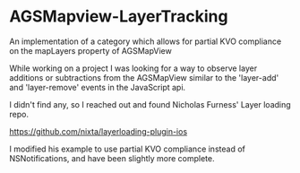 # AGSMapview-LayerTracking
An implementation of a category which allows for partial KVO compliance on the mapLayers property of AGSMapView

While working on a project I was looking for a way to observe layer additions or subtractions from the AGSMapView similar to the 'layer-add' and 'layer-remove' events in the JavaScript api.

I didn't find any, so I reached out and found Nicholas Furness' Layer loading repo. 

https://github.com/nixta/layerloading-plugin-ios

I modified his example to use partial KVO compliance instead of NSNotifications, and have been slightly more complete.
